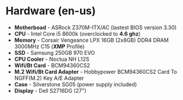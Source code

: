 # Hardware \(en-us\)

* **Motherboad** - ASRock Z370M-ITX/AC \(lastest BIOS version 3.30\)
* **CPU** - Intel Core i5 8600k \(overclocked to **4.6 ghz**\)
* **Memory** - Corsair Vengeance LPX 16GB \(2x8GB\) DDR4 DRAM 3000MHz C15 \(**XMP** Profile\)
* **SSD** - Samsung 250GB 970 EVO
* **CPU Cooler** - Noctua NH L12S
* **Wifi/Bt Card** -  BCM94360CS2
* **M.2 Wifi/Bt Card Adapter** -  Hobbypower BCM94360CS2 Card To NGFF\(M.2\) Key A/E Adapter
* **Case** - Silverstone SG05 \(power supply included\)
* **Display** - Dell S2716DG \(27"\)

